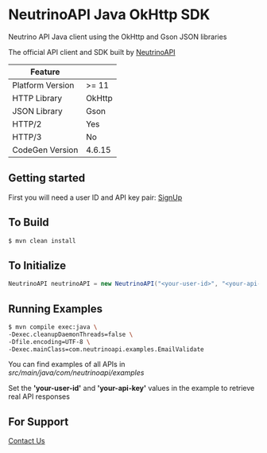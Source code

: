 # NeutrinoAPI Java OkHttp SDK

Neutrino API Java client using the OkHttp and Gson JSON libraries

The official API client and SDK built by [NeutrinoAPI](https://www.neutrinoapi.com/)

| Feature          |        |
|------------------|--------|
| Platform Version | >= 11  |
| HTTP Library     | OkHttp |
| JSON Library     | Gson   |
| HTTP/2           | Yes    |
| HTTP/3           | No     |
| CodeGen Version  | 4.6.15 |

## Getting started

First you will need a user ID and API key pair: [SignUp](https://www.neutrinoapi.com/signup/)

## To Build 
```sh
$ mvn clean install
```

## To Initialize 
```java
NeutrinoAPI neutrinoAPI = new NeutrinoAPI("<your-user-id>", "<your-api-key>");
```

## Running Examples

```sh
$ mvn compile exec:java \
-Dexec.cleanupDaemonThreads=false \
-Dfile.encoding=UTF-8 \
-Dexec.mainClass=com.neutrinoapi.examples.EmailValidate
```

You can find examples of all APIs in _src/main/java/com/neutrinoapi/examples_

Set the __'your-user-id'__ and __'your-api-key'__ values in the example to retrieve real API responses

## For Support 
[Contact Us](https://www.neutrinoapi.com/contact-us/)
